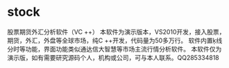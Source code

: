# stock
股票期货外汇分析软件（VC ++）
本软件为演示版本，VS2010开发，接入股票，期货，外汇，外盘等全球市场，纯C ++开发，代码量为50多万行。
软件内置ķ线分时等功能，界面功能类似通达信大智慧等市场主流行情分析软件。
本软件仅为演示版，如有需要研究源码个人，机构或公司，可与本人联系。QQ285334818
